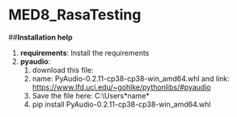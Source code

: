 # MED8_RasaTesting

##**Installation help**

1. **requirements**: Install the requirements
2. **pyaudio**: 
	1. download this file:
	2. name: PyAudio-0.2.11-cp38-cp38-win_amd64.whl and link: https://www.lfd.uci.edu/~gohlke/pythonlibs/#pyaudio
	4. Save the file here: C:\Users\*name* 
	5. pip install PyAudio-0.2.11-cp38-cp38-win_amd64.whl
